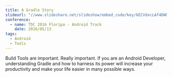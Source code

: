 ```yaml
---
title: A Gradle Story
slideurl: "//www.slideshare.net/slideshow/embed_code/key/kECVdxcLAf4DWh"
conference:
  - name: TDC 2016 Floripa - Android Track
    date: 2016/05/13
tags:
  - Android
  - Tools
---
```


Build Tools are important. Really important. If you are an Android Developer, understanding Gradle and how to harness its power will increase your productivity and make your life easier in many possible ways.
